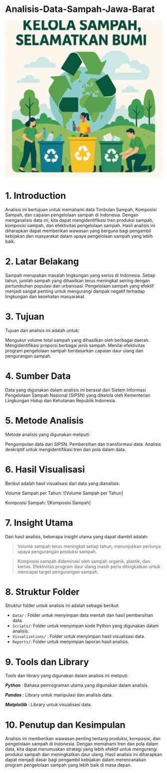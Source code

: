 # Analisis-Data-Sampah-Jawa-Barat

![kelolasampah](https://github.com/maksum-zein/Analisis-Data-Sampah-Jawa-Barat/blob/main/Kelola%20Sampah%2C%20Selamatkan%20Bumi.png)

# 1. Introduction
Analisis ini bertujuan untuk memahami data Timbulan Sampah, Komposisi Sampah, dan capaian pengelolaan sampah di Indonesia. Dengan menganalisis data ini, kita dapat mengidentifikasi tren produksi sampah, komposisi sampah, dan efektivitas pengelolaan sampah. Hasil analisis ini diharapkan dapat memberikan wawasan yang berguna bagi pengambil kebijakan dan masyarakat dalam upaya pengelolaan sampah yang lebih baik.

# 2. Latar Belakang
Sampah merupakan masalah lingkungan yang serius di Indonesia. Setiap tahun, jumlah sampah yang dihasilkan terus meningkat seiring dengan pertumbuhan populasi dan urbanisasi. Pengelolaan sampah yang efektif menjadi sangat penting untuk mengurangi dampak negatif terhadap lingkungan dan kesehatan masyarakat.

# 3. Tujuan
Tujuan dari analisis ini adalah untuk:

Mengukur volume total sampah yang dihasilkan oleh berbagai daerah.
Mengidentifikasi proporsi berbagai jenis sampah.
Menilai efektivitas program pengelolaan sampah berdasarkan capaian daur ulang dan pengurangan sampah.
# 4. Sumber Data
Data yang digunakan dalam analisis ini berasal dari Sistem Informasi Pengelolaan Sampah Nasional (SIPSN) yang dikelola oleh Kementerian Lingkungan Hidup dan Kehutanan Republik Indonesia.

# 5. Metode Analisis
Metode analisis yang digunakan meliputi:

Pengumpulan data dari SIPSN.
Pembersihan dan transformasi data.
Analisis deskriptif untuk mengidentifikasi tren dan pola dalam data.

# 6. Hasil Visualisasi
Berikut adalah hasil visualisasi dari data yang dianalisis:

Volume Sampah per Tahun: ![Volume Sampah per Tahun]

Komposisi Sampah: ![Komposisi Sampah]

# 7. Insight Utama
Dari hasil analisis, beberapa insight utama yang dapat diambil adalah:
>   Volume sampah terus meningkat setiap tahun,  menunjukkan perlunya upaya pengurangan produksi sampah.
 
> Komposisi sampah didominasi oleh sampah organik, plastik, dan kertas.
>  Efektivitas program daur ulang masih perlu ditingkatkan untuk mencapai target pengurangan sampah.

# 8. Struktur Folder
Struktur folder untuk analisis ini adalah sebagai berikut:

* `Data/` : Folder untuk menyimpan data mentah dan hasil pembersihan data.
* `Scripts/`: Folder untuk menyimpan kode Python yang digunakan dalam analisis.
* `Visualizations/` : Folder untuk menyimpan hasil visualisasi data.
* `Reports/`: Folder untuk menyimpan laporan hasil analisis.

# 9. Tools dan Library
Tools dan library yang digunakan dalam analisis ini meliputi:

_**Python**_ : Bahasa pemrograman utama yang digunakan dalam analisis.

_**Pandas**_ : Library untuk manipulasi dan analisis data.

_**Matplotlib**_ : Library untuk visualisasi data.

# 10. Penutup dan Kesimpulan
Analisis ini memberikan wawasan penting tentang produksi, komposisi, dan pengelolaan sampah di Indonesia. Dengan memahami tren dan pola dalam data, kita dapat merumuskan strategi yang lebih efektif untuk mengurangi produksi sampah dan meningkatkan daur ulang. Hasil analisis ini diharapkan dapat menjadi dasar bagi pengambil kebijakan dalam merencanakan program pengelolaan sampah yang lebih baik di masa depan.
